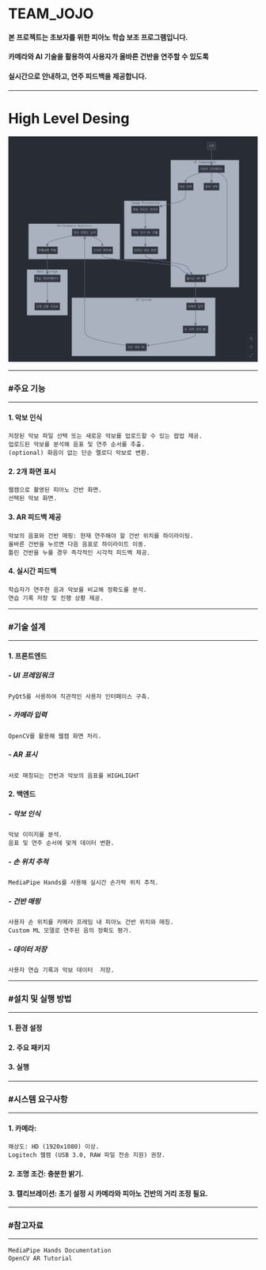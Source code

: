 # TEAM_JOJO
#### 본 프로젝트는 초보자를 위한 피아노 학습 보조 프로그램입니다. 
#### 카메라와 AI 기술을 활용하여 사용자가 올바른 건반을 연주할 수 있도록 
#### 실시간으로 안내하고, 연주 피드백을 제공합니다.
---
# High Level Desing
![TEAM_JOJO](TEAM_JOJO_flowchart.png)


---
### #주요 기능
---
#### 1. 악보 인식
    저장된 악보 파일 선택 또는 새로운 악보를 업로드할 수 있는 팝업 제공.
    업로드된 악보를 분석해 음표 및 연주 순서를 추출.
    (optional) 화음이 없는 단순 멜로디 악보로 변환.

#### 2. 2개 화면 표시
    웹캠으로 촬영된 피아노 건반 화면.
    선택된 악보 화면.

#### 3. AR 피드백 제공
    악보의 음표와 건반 매핑: 현재 연주해야 할 건반 위치를 하이라이팅.
    올바른 건반을 누르면 다음 음표로 하이라이트 이동.
    틀린 건반을 누를 경우 즉각적인 시각적 피드백 제공.

#### 4. 실시간 피드백
    학습자가 연주한 음과 악보를 비교해 정확도를 분석.
    연습 기록 저장 및 진행 상황 제공.




---
### #기술 설계
---
#### 1. 프론트엔드
##### - UI 프레임워크
    PyQt5를 사용하여 직관적인 사용자 인터페이스 구축.
##### - 카메라 입력
    OpenCV를 활용해 웹캠 화면 처리.
##### -  AR 표시
    서로 매칭되는 건반과 악보의 음표를 HIGHLIGHT

#### 2.  백엔드
##### - 악보 인식
    악보 이미지를 분석.
    음표 및 연주 순서에 맞게 데이터 변환.
##### - 손 위치 추적
    MediaPipe Hands를 사용해 실시간 손가락 위치 추적.
##### - 건반 매핑
    사용자 손 위치를 카메라 프레임 내 피아노 건반 위치와 매칭.
    Custom ML 모델로 연주된 음의 정확도 평가.
##### - 데이터 저장
    사용자 연습 기록과 악보 데이터  저장.




---
### #설치 및 실행 방법
---
#### 1. 환경 설정

#### 2. 주요 패키지

#### 3. 실행




---
### #시스템 요구사항
---
#### 1. 카메라:
    해상도: HD (1920x1080) 이상.
    Logitech 웹캠 (USB 3.0, RAW 파일 전송 지원) 권장.
#### 2.  조명 조건: 충분한 밝기.
#### 3. 캘리브레이션: 초기 설정 시 카메라와 피아노 건반의 거리 조정 필요.




---
### #참고자료
---
    MediaPipe Hands Documentation
    OpenCV AR Tutorial
  
